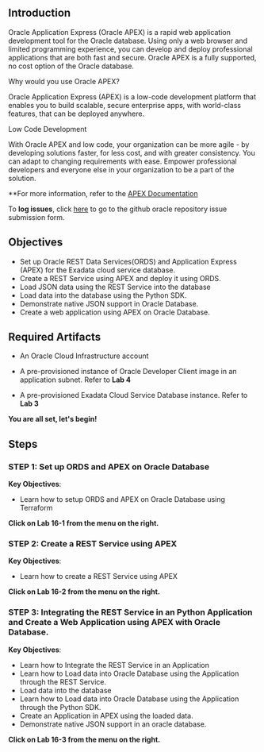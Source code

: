 ## Introduction


Oracle Application Express (Oracle APEX) is a rapid web application development tool for the Oracle database. Using only a web browser and limited programming experience, you can develop and deploy professional applications that are both fast and secure. Oracle APEX is a fully supported, no cost option of the Oracle database.

Why would you use Oracle APEX?

Oracle Application Express (APEX) is a low-code development platform that enables you to build scalable, secure enterprise apps, with world-class features, that can be deployed anywhere.

Low Code Development

With Oracle APEX and low code, your organization can be more agile - by developing solutions faster, for less cost, and with greater consistency. You can adapt to changing requirements with ease. Empower professional developers and everyone else in your organization to be a part of the solution.

**For more information, refer to the [APEX Documentation](https://apex.oracle.com/en/platform/low-code/)

To **log issues**, click [here](https://github.com/oracle/learning-library/issues/new) to go to the github oracle repository issue submission form.

## Objectives

- Set up Oracle REST Data Services(ORDS) and Application Express (APEX) for the Exadata cloud service database.
- Create a REST Service using APEX and deploy it using ORDS.
- Load JSON data using the REST Service into the database
- Load data into the database using the Python SDK.
- Demonstrate native JSON support in Oracle Database.
- Create a web application using APEX on Oracle Database.


## Required Artifacts

- An Oracle Cloud Infrastructure account

- A pre-provisioned instance of Oracle Developer Client image in an application subnet. Refer to **Lab 4**

- A pre-provisioned Exadata Cloud Service Database instance. Refer to **Lab 3**

**You are all set, let's begin!**

## Steps

### **STEP 1: Set up ORDS and APEX on Oracle Database**

**Key Objectives**:

- Learn how to setup ORDS and APEX on Oracle Database using Terraform

**Click on Lab 16-1 from the menu on the right.**

### **STEP 2: Create a REST Service using APEX**

**Key Objectives**:

- Learn how to create a REST Service using APEX

**Click on Lab 16-2 from the menu on the right.**

### **STEP 3: Integrating the REST Service in an Python Application and Create a Web Application using APEX with Oracle Database.**

**Key Objectives**:

- Learn how to Integrate the REST Service in an Application
- Learn how to Load data into Oracle Database using the Application through the REST Service.
- Load data into the database
- Learn how to Load data into Oracle Database using the Application through the Python SDK.
- Create an Application in APEX using the loaded data.
- Demonstrate native JSON support in an oracle database.


**Click on Lab 16-3 from the menu on the right.**
